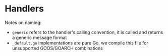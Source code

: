 Handlers
=========

Notes on naming:
 - `generic` refers to the handler's calling convention, it is called and returns a generic message format
 - `_default.go` implementations are pure Go, we compile this file for unsupported GOOS/GOARCH combinations
